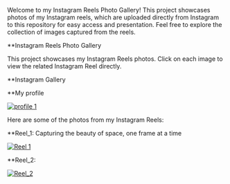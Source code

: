 Welcome to my Instagram Reels Photo Gallery! This project showcases photos of my Instagram reels, which are uploaded directly from Instagram to this repository for easy access and presentation. Feel free to explore the collection of images captured from the reels.

**Instagram Reels Photo Gallery

This project showcases my Instagram Reels photos. Click on each image to view the related Instagram Reel directly.

**Instagram Gallery


**My profile

[![profile 1](https://github.com/Sujith-Nihar/travel_videos/blob/main/Screenshot%202025-02-07%20at%203.54.03%E2%80%AFPM.png)](https://www.instagram.com/sujith_nihar?utm_source=ig_web_button_share_sheet&igsh=ZDNlZDc0MzIxNw==)



Here are some of the photos from my Instagram Reels:

**Reel_1: Capturing the beauty of space, one frame at a time

[![Reel 1](https://github.com/Sujith-Nihar/travel_videos/blob/main/Screenshot%202025-02-07%20at%203.29.22%E2%80%AFPM.png)](https://www.instagram.com/reel/C8PZF-Svp0i/?utm_source=ig_web_copy_link)


**Reel_2: 

[![Reel_2](https://github.com/Sujith-Nihar/travel_videos/blob/main/Screenshot%202025-02-07%20at%203.35.10%E2%80%AFPM.png)](https://www.instagram.com/reel/C8zKn1qvzJT/?utm_source=ig_web_copy_link&igsh=MzRlODBiNWFlZA==)




